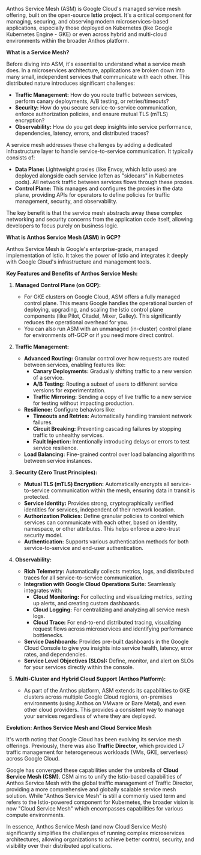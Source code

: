 Anthos Service Mesh (ASM) is Google Cloud's managed service mesh offering, built on the open-source **Istio** project. It's a critical component for managing, securing, and observing modern microservices-based applications, especially those deployed on Kubernetes (like Google Kubernetes Engine - GKE) or even across hybrid and multi-cloud environments within the broader Anthos platform.

**What is a Service Mesh?**

Before diving into ASM, it's essential to understand what a service mesh does. In a microservices architecture, applications are broken down into many small, independent services that communicate with each other. This distributed nature introduces significant challenges:

* **Traffic Management:** How do you route traffic between services, perform canary deployments, A/B testing, or retries/timeouts?
* **Security:** How do you secure service-to-service communication, enforce authorization policies, and ensure mutual TLS (mTLS) encryption?
* **Observability:** How do you get deep insights into service performance, dependencies, latency, errors, and distributed traces?

A service mesh addresses these challenges by adding a dedicated infrastructure layer to handle service-to-service communication. It typically consists of:

* **Data Plane:** Lightweight proxies (like Envoy, which Istio uses) are deployed alongside each service (often as "sidecars" in Kubernetes pods). All network traffic between services flows through these proxies.
* **Control Plane:** This manages and configures the proxies in the data plane, providing APIs for operators to define policies for traffic management, security, and observability.

The key benefit is that the service mesh abstracts away these complex networking and security concerns from the application code itself, allowing developers to focus purely on business logic.

**What is Anthos Service Mesh (ASM) in GCP?**

Anthos Service Mesh is Google's enterprise-grade, managed implementation of Istio. It takes the power of Istio and integrates it deeply with Google Cloud's infrastructure and management tools.

**Key Features and Benefits of Anthos Service Mesh:**

1.  **Managed Control Plane (on GCP):**
    * For GKE clusters on Google Cloud, ASM offers a fully managed control plane. This means Google handles the operational burden of deploying, upgrading, and scaling the Istio control plane components (like Pilot, Citadel, Mixer, Galley). This significantly reduces the operational overhead for you.
    * You can also run ASM with an unmanaged (in-cluster) control plane for environments off-GCP or if you need more direct control.

2.  **Traffic Management:**
    * **Advanced Routing:** Granular control over how requests are routed between services, enabling features like:
        * **Canary Deployments:** Gradually shifting traffic to a new version of a service.
        * **A/B Testing:** Routing a subset of users to different service versions for experimentation.
        * **Traffic Mirroring:** Sending a copy of live traffic to a new service for testing without impacting production.
    * **Resilience:** Configure behaviors like:
        * **Timeouts and Retries:** Automatically handling transient network failures.
        * **Circuit Breaking:** Preventing cascading failures by stopping traffic to unhealthy services.
        * **Fault Injection:** Intentionally introducing delays or errors to test service resilience.
    * **Load Balancing:** Fine-grained control over load balancing algorithms between service instances.

3.  **Security (Zero Trust Principles):**
    * **Mutual TLS (mTLS) Encryption:** Automatically encrypts all service-to-service communication within the mesh, ensuring data in transit is protected.
    * **Service Identity:** Provides strong, cryptographically verified identities for services, independent of their network location.
    * **Authorization Policies:** Define granular policies to control which services can communicate with each other, based on identity, namespace, or other attributes. This helps enforce a zero-trust security model.
    * **Authentication:** Supports various authentication methods for both service-to-service and end-user authentication.

4.  **Observability:**
    * **Rich Telemetry:** Automatically collects metrics, logs, and distributed traces for all service-to-service communication.
    * **Integration with Google Cloud Operations Suite:** Seamlessly integrates with:
        * **Cloud Monitoring:** For collecting and visualizing metrics, setting up alerts, and creating custom dashboards.
        * **Cloud Logging:** For centralizing and analyzing all service mesh logs.
        * **Cloud Trace:** For end-to-end distributed tracing, visualizing request flows across microservices and identifying performance bottlenecks.
    * **Service Dashboards:** Provides pre-built dashboards in the Google Cloud Console to give you insights into service health, latency, error rates, and dependencies.
    * **Service Level Objectives (SLOs):** Define, monitor, and alert on SLOs for your services directly within the console.

5.  **Multi-Cluster and Hybrid Cloud Support (Anthos Platform):**
    * As part of the Anthos platform, ASM extends its capabilities to GKE clusters across multiple Google Cloud regions, on-premises environments (using Anthos on VMware or Bare Metal), and even other cloud providers. This provides a consistent way to manage your services regardless of where they are deployed.

**Evolution: Anthos Service Mesh and Cloud Service Mesh**

It's worth noting that Google Cloud has been evolving its service mesh offerings. Previously, there was also **Traffic Director**, which provided L7 traffic management for heterogeneous workloads (VMs, GKE, serverless) across Google Cloud.

Google has converged these capabilities under the umbrella of **Cloud Service Mesh (CSM)**. CSM aims to unify the Istio-based capabilities of Anthos Service Mesh with the global traffic management of Traffic Director, providing a more comprehensive and globally scalable service mesh solution. While "Anthos Service Mesh" is still a commonly used term and refers to the Istio-powered component for Kubernetes, the broader vision is now "Cloud Service Mesh" which encompasses capabilities for various compute environments.

In essence, Anthos Service Mesh (and now Cloud Service Mesh) significantly simplifies the challenges of running complex microservices architectures, allowing organizations to achieve better control, security, and visibility over their distributed applications.
